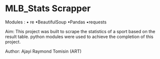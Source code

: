 # MLB_Stats Scrapper
Modules :
• re
•BeautifulSoup
•Pandas
•requests

Aim:
This project was built to scrape the statistics
of a sport based on the result table.
python modules were used to achieve the completion
of this project.

Author:
Ajayi Raymond Tomisin
(ART)
